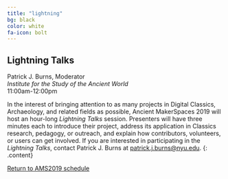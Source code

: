 ```yaml
---
title: "lightning"
bg: black
color: white
fa-icon: bolt
---
```


## Lightning Talks
Patrick J. Burns, Moderator  
*Institute for the Study of the Ancient World*  
11:00am-12:00pm  

In the interest of bringing attention to as many projects in Digital Classics, Archaeology, and related fields as possible, Ancient MakerSpaces 2019 will host an hour-long <i>Lightning Talks</i> session. Presenters will have three minutes each to introduce their project, address its application in Classics research, pedagogy, or outreach, and explain how contributors, volunteers, or users can get involved. If you are interested in participating in the <i>Lightning Talks</i>, contact Patrick J. Burns at [patrick.j.burns@nyu.edu](patrick.j.burns@nyu.edu).
{: .content}

<!-- The schedule for the <i>Lightning Talks</i> will be available soon.</p> -->

<a href="#schedule_">Return to AMS2019 schedule</a>
